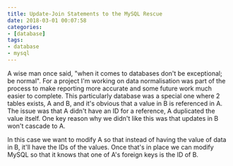 ```yaml
---
title: Update-Join Statements to the MySQL Rescue
date: 2018-03-01 00:07:58
categories:
- [database]
tags:
- database
- mysql
---
```


A wise man once said, "when it comes to databases don't be exceptional; be
normal". For a project I'm working on data normalisation was part of the process
to make reporting more accurate and some future work much easier to complete.
This particularly database was a special one where 2 tables exists, A and B, and
it's obvious that a value in B is referenced in A. The issue was that A didn't
have an ID for a reference, A duplicated the value itself. One key reason why
we didn't like this was that updates in B won't cascade to A.

In this case we want to modify A so that instead of having the value of data in
B, it'll have the IDs of the values. Once that's in place we can modify MySQL so
that it knows that one of A's foreign keys is the ID of B.
